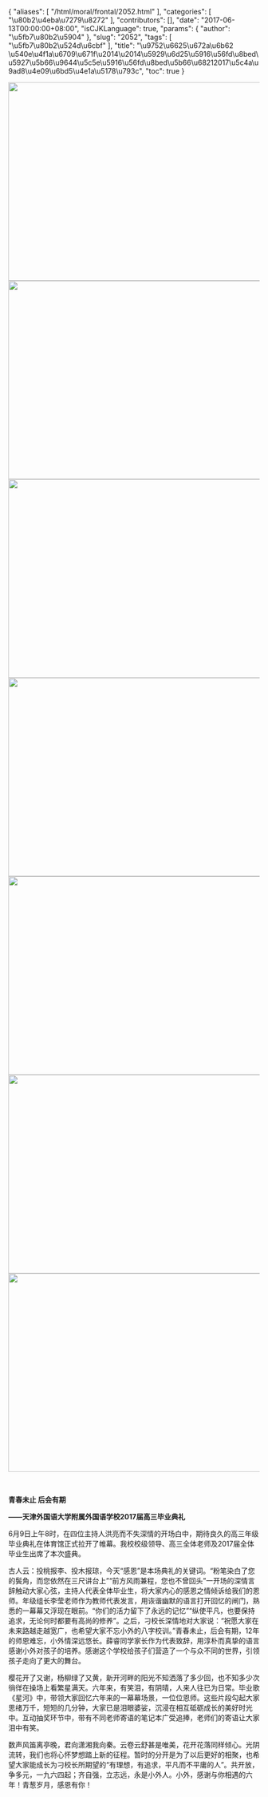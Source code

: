 {
    "aliases": [
        "/html/moral/frontal/2052.html"
    ],
    "categories": [
        "\u80b2\u4eba\u7279\u8272"
    ],
    "contributors": [],
    "date": "2017-06-13T00:00:00+08:00",
    "isCJKLanguage": true,
    "params": {
        "author": "\u5fb7\u80b2\u5904"
    },
    "slug": "2052",
    "tags": [
        "\u5fb7\u80b2\u524d\u6cbf"
    ],
    "title": "\u9752\u6625\u672a\u6b62 \u540e\u4f1a\u6709\u671f\u2014\u2014\u5929\u6d25\u5916\u56fd\u8bed\u5927\u5b66\u9644\u5c5e\u5916\u56fd\u8bed\u5b66\u68212017\u5c4a\u9ad8\u4e09\u6bd5\u4e1a\u5178\u793c",
    "toc": true
}


<img
    src="https://cdn.tfls.online/mirror/full/732a71459f177ace57d6b85f3ef2ec7e1fb7ac4b.jpg"
    style="display:block;margin-left:auto;margin-right:auto;"
    decoding="async"
    fetchpriority="auto"
    loading="lazy"
    height="397"
    width="600"
/>
<img
    src="https://cdn.tfls.online/mirror/full/a6800c12106b2c7b88db8f60ac78be3c43290c64.jpg"
    style="display:block;margin-left:auto;margin-right:auto;"
    decoding="async"
    fetchpriority="auto"
    loading="lazy"
    height="397"
    width="600"
/>
<img
    src="https://cdn.tfls.online/mirror/full/24a11aa8654a4cb587a51288d32de1bea0b2827c.jpg"
    style="display:block;margin-left:auto;margin-right:auto;"
    decoding="async"
    fetchpriority="auto"
    loading="lazy"
    height="397"
    width="600"
/>
<img
    src="https://cdn.tfls.online/mirror/full/db40f25db662176e19262d5653aea2a77c6e1c4e.jpg"
    style="display:block;margin-left:auto;margin-right:auto;"
    decoding="async"
    fetchpriority="auto"
    loading="lazy"
    height="397"
    width="600"
/>
<img
    src="https://cdn.tfls.online/mirror/full/a125be55a5f2fd421883ff412fd0e5c14bc8ae2b.jpg"
    style="display:block;margin-left:auto;margin-right:auto;"
    decoding="async"
    fetchpriority="auto"
    loading="lazy"
    height="397"
    width="600"
/>
<img
    src="https://cdn.tfls.online/mirror/full/a57bfbd4fb1dd41eeb76920246422ec0790d8cd1.jpg"
    style="display:block;margin-left:auto;margin-right:auto;"
    decoding="async"
    fetchpriority="auto"
    loading="lazy"
    height="397"
    width="600"
/>
<img
    src="https://cdn.tfls.online/mirror/full/92c49ecc7432dc733cd565c28faff6605a43ba76.jpg"
    style="display:block;margin-left:auto;margin-right:auto;"
    decoding="async"
    fetchpriority="auto"
    loading="lazy"
    height="397"
    width="600"
/>




  





                         




**青春未止 后会有期**




**——天津外国语大学附属外国语学校2017届高三毕业典礼**




  





6月9日上午8时，在四位主持人洪亮而不失深情的开场白中，期待良久的高三年级毕业典礼在体育馆正式拉开了帷幕。我校校级领导、高三全体老师及2017届全体毕业生出席了本次盛典。




古人云：投桃报李、投木报琼，今天“感恩”是本场典礼的关键词。“粉笔染白了您的鬓角，而您依然在三尺讲台上”“前方风雨兼程，您也不曾回头”一开场的深情言辞触动大家心弦，主持人代表全体毕业生，将大家内心的感恩之情倾诉给我们的恩师。年级组长李莹老师作为教师代表发言，用诙谐幽默的语言打开回忆的闸门，熟悉的一幕幕又浮现在眼前。“你们的活力留下了永远的记忆”“纵使平凡，也要保持追求，无论何时都要有高尚的修养”。之后，刁校长深情地对大家说：“祝愿大家在未来路越走越宽广，也希望大家不忘小外的八字校训。”青春未止，后会有期，12年的师恩难忘，小外情深远悠长。薛睿同学家长作为代表致辞，用淳朴而真挚的语言感谢小外对孩子的培养。感谢这个学校给孩子们营造了一个与众不同的世界，引领孩子走向了更大的舞台。




樱花开了又谢，杨柳绿了又黄，新开河畔的阳光不知洒落了多少回，也不知多少次徜徉在操场上看繁星满天。六年来，有笑泪，有阴晴，人来人往已为日常。毕业歌《星河》中，带领大家回忆六年来的一幕幕场景，一位位恩师。这些片段勾起大家思绪万千，短短的几分钟，大家已是泪眼婆娑，沉浸在相互砥砺成长的美好时光中。互动抽奖环节中，带有不同老师寄语的笔记本广受追捧，老师们的寄语让大家泪中有笑。




数声风笛离亭晚，君向潇湘我向秦。云卷云舒甚是唯美，花开花落同样倾心。光阴流转，我们也将心怀梦想踏上新的征程。暂时的分开是为了以后更好的相聚，也希望大家能成长为刁校长所期望的“有理想，有追求，平凡而不平庸的人”。共开放，争多元，一九六四起；齐自强，立志远，永是小外人。小外，感谢与你相遇的六年！青葱岁月，感恩有你！




  



